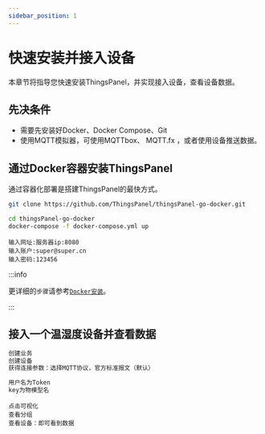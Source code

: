 ```yaml
---
sidebar_position: 1
---
```


# 快速安装并接入设备

本章节将指导您快速安装ThingsPanel，并实现接入设备，查看设备数据。
## 先决条件
* 需要先安装好Docker、Docker Compose、Git
* 使用MQTT模拟器，可使用MQTTbox、 MQTT.fx ，或者使用设备推送数据。

## 通过Docker容器安装ThingsPanel

通过容器化部署是搭建ThingsPanel的最快方式。

```bash title="第一步、获取docker-compose源码:" showLineNumbers
git clone https://github.com/ThingsPanel/thingsPanel-go-docker.git
```

```bash title="第二步、进入目录并启动服务:" showLineNumbers
cd thingsPanel-go-docker
docker-compose -f docker-compose.yml up
```

```text title="第三步、登录:" showLineNumbers
输入网址:服务器ip:8080
输入账户:super@super.cn
输入密码:123456
```

:::info

更详细的`步骤`请参考[`Docker安装`](./system-installation/docker_installation)。

:::


## 接入一个温湿度设备并查看数据


```bash title="第一步、创建业务、创建设备:" showLineNumbers
创建业务
创建设备
获得连接参数：选择MQTT协议，官方标准报文（默认）
```

```bash title="第二步、推送数据（可使用MQTT工具推送模拟数据）:"
用户名为Token
key为物模型名
```

```text title="查看可视化:"
点击可视化
查看分组
查看设备：即可看到数据
```
